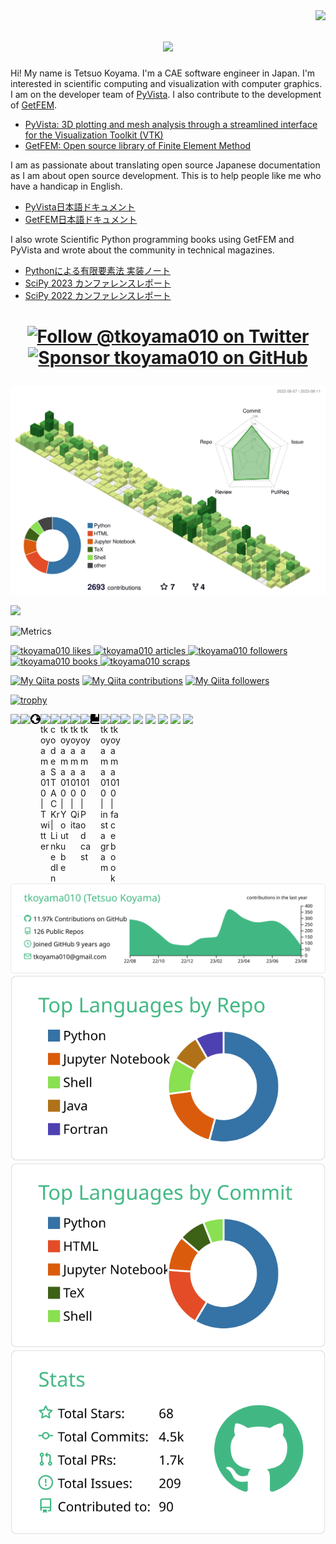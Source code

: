 <img align="right" src="https://visitor-badge.laobi.icu/badge?page_id=akaszynski.akaszynski">

<h1 align="center">
  <a href="https://git.io/typing-svg">
    <img src="https://readme-typing-svg.herokuapp.com/?lines=Hello,+there!+;This+is+Tetsuo+Koyama's+GitHub+Profile...;Nice+to+meet+you!&center=true&size=25">
  </a>
</h1>

Hi! My name is Tetsuo Koyama. I'm a CAE software engineer in Japan.
I'm interested in scientific computing and visualization with computer graphics.
I am on the developer team of [PyVista](https://github.com/orgs/pyvista/people).
I also contribute to the development of [GetFEM](https://github.com/getfem-doc/getfem).

- [PyVista: 3D plotting and mesh analysis through a streamlined interface for the Visualization Toolkit (VTK)](https://github.com/pyvista/pyvista)
- [GetFEM: Open source library of Finite Element Method](https://github.com/getfem-doc/getfem)

I am as passionate about translating open source Japanese documentation as I am about open source development.
This is to help people like me who have a handicap in English.

- [PyVista日本語ドキュメント](https://pyvista.github.io/pyvista-docs-dev-ja/)
- [GetFEM日本語ドキュメント](https://getfem.readthedocs.io/ja/latest/)

I also wrote Scientific Python programming books using GetFEM and PyVista and wrote about the community in technical magazines.

- [Pythonによる有限要素法 実装ノート](https://www.amazon.co.jp/dp/B09SPMYZN4)
- [SciPy 2023 カンファレンスレポート](https://gihyo.jp/article/2023/08/scipy2023)
- [SciPy 2022 カンファレンスレポート](https://gihyo.jp/article/2022/09/scipy2022)


<h1 align="center">
<p>
  <a href="https://twitter.com/intent/follow?screen_name=tkoyama010">
    <img src="https://user-images.githubusercontent.com/7629661/87821427-202e0280-c870-11ea-9e38-8c7c74856753.png" width="144" alt="Follow @tkoyama010 on Twitter" title="Follow @tkoyama010 on Twitter">
  </a>

  <a href="https://github.com/sponsors/tkoyama010">
    <img src="https://user-images.githubusercontent.com/7629661/87821425-1f956c00-c870-11ea-9871-a76f99739501.png" width="156" alt="Sponsor tkoyama010 on GitHub" title="Sponsor tkoyama010 on GitHub">
  </a>
</p>
</h1>

![](./profile-3d-contrib/profile-green-animate.svg)

![](https://komarev.com/ghpvc/?username=tkoyama010)

![Metrics](https://metrics.lecoq.io/tkoyama010?template=classic&config.timezone=Asia%2FTokyo)

<!-- Like のバッジ -->
<a href="https://zenn.dev/tkoyama010">
  <img src="https://zenn.badge.nikaera.com/s/tkoyama010/likes?style=plastic" alt="tkoyama010 likes" />
</a>

<!-- Articles のバッジ -->
<a href="https://zenn.dev/tkoyama010/articles">
  <img src="https://zenn.badge.nikaera.com/s/tkoyama010/articles?style=plastic" alt="tkoyama010 articles" />
</a>

<!-- Followers のバッジ -->
<a href="https://zenn.dev/tkoyama010/followers">
  <img src="https://zenn.badge.nikaera.com/s/tkoyama010/followers?style=plastic" alt="tkoyama010 followers" />
</a>

<!-- Books のバッジ -->
<a href="https://zenn.dev/tkoyama010/books">
  <img src="https://zenn.badge.nikaera.com/s/tkoyama010/books?style=plastic" alt="tkoyama010 books" />
</a>

<!-- Scraps のバッジ -->
<a href="https://zenn.dev/tkoyama010/scraps">
  <img src="https://zenn.badge.nikaera.com/s/tkoyama010/scraps?style=plastic" alt="tkoyama010 scraps" />
</a>

[![My Qiita posts](https://qiita-badge.apiapi.app/s/tkoyama010/posts.svg)](http://qiita.com/tkoyama010)
[![My Qiita contributions](https://qiita-badge.apiapi.app/s/tkoyama010/contributions.svg)](http://qiita.com/tkoyama010)
[![My Qiita followers](https://qiita-badge.apiapi.app/s/tkoyama010/followers.svg)](http://qiita.com/tkoyama010)

[![trophy](https://github-profile-trophy.vercel.app/?username=tkoyama010)](https://github.com/ryo-ma/github-profile-trophy)


<a href="https://github.com/tkoyama010/github-readme-stats">
  <img align="left" src="https://github-readme-stats.vercel.app/api?username=tkoyama010&count_private=true&show_icons=true" />
</a>
<a href="https://github.com/tkoyama010/github-readme-stats">
  <img align="left" src="https://github-readme-stats.vercel.app/api/top-langs/?username=tkoyama010" />
</a>

[<img align="left" alt="tkoyama010.com" width="16px" src="https://raw.githubusercontent.com/iconic/open-iconic/master/svg/globe.svg" />](https://note.com/tkoyama)
[<img align="left" alt="tkoyama010 | Twitter" width="16px" src="https://cdn.jsdelivr.net/npm/simple-icons@v3/icons/twitter.svg" />](https://twitter.com/tkoyama010)
[<img align="left" alt="codeSTACKr | LinkedIn" width="16px" src="https://cdn.jsdelivr.net/npm/simple-icons@v3/icons/linkedin.svg" />](https://linkedin.com/in/tetsuo-koyama-022540190)
[<img align="left" alt="tkoyama010 | Youtube" width="16px" src="https://cdn.jsdelivr.net/npm/simple-icons@v3/icons/youtube.svg" />](https://www.youtube.com/channel/UC6vSvx6nR2WyHVkIyrx4wYQ)
[<img align="left" alt="tkoyama010 | Qiita" width="16px" src="https://cdn.jsdelivr.net/npm/simple-icons@3.6.1/icons/qiita.svg" />](https://qiita.com/tkoyama010)
[<img align="left" alt="tkoyama010 | Podcast" width="16px" src="https://cdn.jsdelivr.net/npm/simple-icons@3.6.1/icons/googlepodcasts.svg" />](https://podcasts.google.com/feed/aHR0cHM6Ly9yYWRpb3RhbGsuanAvcnNzL2M5NTA2NTU3YWU5MDk0NzE?sa=X&ved=2ahUKEwjj0pvG3dTrAhVvEqYKHWvwApQQ9sEGegQIARAC)
[<img align="left" alt="tkoyama010.com" width="16px" src="https://raw.githubusercontent.com/iconic/open-iconic/master/svg/book.svg" />](https://www.amazon.co.jp/%E5%B0%8F%E5%B1%B1-%E5%93%B2%E5%A4%AE/e/B09T97CZJS)
[<img align="left" alt="tkoyama010 | instagram" width="16px" src="https://cdn.jsdelivr.net/npm/simple-icons@3.6.1/icons/instagram.svg" />](https://www.instagram.com/tkoyama010/)
[<img align="left" alt="tkoyama010 | facebook" width="16px" src="https://cdn.jsdelivr.net/npm/simple-icons@3.6.1/icons/facebook.svg" />](https://www.facebook.com/tetsuo.koyama.94/)

![](https:///badge/OS-Linux-informational?style=flat&logo=linux&logoColor=white&color=2bbc8a)
![](https://img.shields.io/badge/Code-Python-informational?style=flat&logo=python&logoColor=white&color=2bbc8a)
![](https://img.shields.io/badge/Code-C++-informational?style=flat&logo=c%2B%2B&logoColor=white&color=2bbc8a)
![](https://img.shields.io/badge/Shell-Bash-informational?style=flat&logo=gnu-bash&logoColor=white&color=2bbc8a)
![](https://img.shields.io/badge/Tools-Docker-informational?style=flat&logo=docker&logoColor=white&color=2bbc8a)
![](https://img.shields.io/badge/Editors-Vim-informational?style=flat&logoColor=white&color=2bbc8a)
<br>
</br>
[![](https://raw.githubusercontent.com/tkoyama010/tkoyama010/master/profile-summary-card-output/vue/0-profile-details.svg)](https://github.com/vn7n24fzkq/github-profile-summary-cards)
[![](https://raw.githubusercontent.com/tkoyama010/tkoyama010/master/profile-summary-card-output/vue/1-repos-per-language.svg)](https://github.com/vn7n24fzkq/github-profile-summary-cards)
[![](https://raw.githubusercontent.com/tkoyama010/tkoyama010/master/profile-summary-card-output/vue/2-most-commit-language.svg)](https://github.com/vn7n24fzkq/github-profile-summary-cards)
[![](https://raw.githubusercontent.com/tkoyama010/tkoyama010/master/profile-summary-card-output/vue/3-stats.svg)](https://github.com/vn7n24fzkq/github-profile-summary-cards)
<!--
**hrntsm/hrntsm** is a ✨ _special_ ✨ repository because its `README.md` (this file) appears on your GitHub profile.

Here are some ideas to get you started:

- 🔭 I’m currently working on ...
- 🌱 I’m currently learning ...
- 👯 I’m looking to collaborate on ...
- 🤔 I’m looking for help with ...
- 💬 Ask me about ...
- 📫 How to reach me: ...
- 😄 Pronouns: ...
- ⚡ Fun fact: ...
-->

